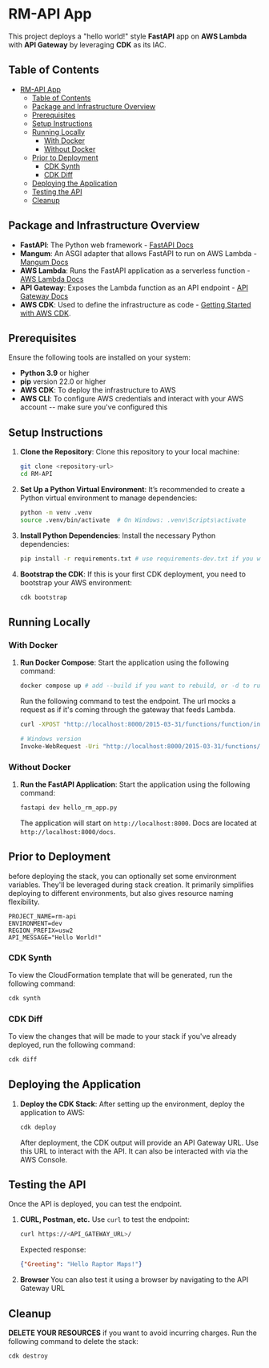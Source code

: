 # RM-API App

This project deploys a "hello world!" style **FastAPI** app on **AWS Lambda** with **API Gateway** by leveraging **CDK** as its IAC.

## Table of Contents

- [RM-API App](#rm-api-app)
  - [Table of Contents](#table-of-contents)
  - [Package and Infrastructure Overview](#package-and-infrastructure-overview)
  - [Prerequisites](#prerequisites)
  - [Setup Instructions](#setup-instructions)
  - [Running Locally](#running-locally)
    - [With Docker](#with-docker)
    - [Without Docker](#without-docker)
  - [Prior to Deployment](#prior-to-deployment)
    - [CDK Synth](#cdk-synth)
    - [CDK Diff](#cdk-diff)
  - [Deploying the Application](#deploying-the-application)
  - [Testing the API](#testing-the-api)
  - [Cleanup](#cleanup)
  
## Package and Infrastructure Overview

- **FastAPI**: The Python web framework - [FastAPI Docs](https://fastapi.tiangolo.com/)
- **Mangum**: An ASGI adapter that allows FastAPI to run on AWS Lambda - [Mangum Docs](https://mangum.io/)
- **AWS Lambda**: Runs the FastAPI application as a serverless function - [AWS Lambda Docs](https://docs.aws.amazon.com/lambda/latest/dg/welcome.html)
- **API Gateway**: Exposes the Lambda function as an API endpoint - [API Gateway Docs](https://docs.aws.amazon.com/apigateway/latest/developerguide/welcome.html)
- **AWS CDK**: Used to define the infrastructure as code - [Getting Started with AWS CDK](https://docs.aws.amazon.com/cdk/latest/guide/work-with-cdk-python.html).

## Prerequisites

Ensure the following tools are installed on your system:

- **Python 3.9** or higher
- **pip** version 22.0 or higher
- **AWS CDK**: To deploy the infrastructure to AWS
- **AWS CLI**: To configure AWS credentials and interact with your AWS account -- make sure you've configured this

## Setup Instructions

1. **Clone the Repository**:
   Clone this repository to your local machine:

   ```bash
   git clone <repository-url>
   cd RM-API
   ```

2. **Set Up a Python Virtual Environment**:
   It’s recommended to create a Python virtual environment to manage dependencies:

   ```bash
   python -m venv .venv
   source .venv/bin/activate  # On Windows: .venv\Scripts\activate
   ```

3. **Install Python Dependencies**:
   Install the necessary Python dependencies:

   ```bash
   pip install -r requirements.txt # use requirements-dev.txt if you want to run locally without Docker
   ```

4. **Bootstrap the CDK**:
   If this is your first CDK deployment, you need to bootstrap your AWS environment:

   ```bash
   cdk bootstrap
   ```

## Running Locally

### With Docker

1. **Run Docker Compose**:
   Start the application using the following command:

   ```bash
   docker compose up # add --build if you want to rebuild, or -d to run in detached mode
   ```

   Run the following command to test the endpoint. The url mocks a request as if it's coming through the gateway that feeds Lambda.

    ```bash
    curl -XPOST "http://localhost:8000/2015-03-31/functions/function/invocations" -d '{"resource": "/", "path": "/", "httpMethod": "GET", "requestContext": {}, "multiValueQueryStringParameters": null}'
    ```

    ```bash
    # Windows version
    Invoke-WebRequest -Uri "http://localhost:8000/2015-03-31/functions/function/invocations" -Method POST -Body '{"resource": "/", "path": "/", "httpMethod": "GET", "requestContext": {}, "multiValueQueryStringParameters": null}' -ContentType "application/json"
    ```

### Without Docker

1. **Run the FastAPI Application**:
   Start the application using the following command:

   ```bash
   fastapi dev hello_rm_app.py
   ```

   The application will start on `http://localhost:8000`. Docs are located at `http://localhost:8000/docs`.

## Prior to Deployment

before deploying the stack, you can optionally set some environment variables. They'll be leveraged during stack creation. It primarily simplifies deploying to different environments, but also gives resource naming flexibility.

```text
PROJECT_NAME=rm-api
ENVIRONMENT=dev
REGION_PREFIX=usw2
API_MESSAGE="Hello World!"
```

### CDK Synth

To view the CloudFormation template that will be generated, run the following command:

   ```bash
   cdk synth
   ```

### CDK Diff

To view the changes that will be made to your stack if you've already deployed, run the following command:

   ```bash
   cdk diff
   ```

## Deploying the Application

1. **Deploy the CDK Stack**:
   After setting up the environment, deploy the application to AWS:

   ```bash
   cdk deploy
   ```

   After deployment, the CDK output will provide an API Gateway URL. Use this URL to interact with the API. It can also be interacted with via the AWS Console.

## Testing the API

Once the API is deployed, you can test the endpoint.

1. **CURL, Postman, etc.**
   Use `curl` to test the endpoint:

   ```bash
   curl https://<API_GATEWAY_URL>/
   ```

   Expected response:

   ```json
   {"Greeting": "Hello Raptor Maps!"}
   ```

2. **Browser**
   You can also test it using a browser by navigating to the API Gateway URL

## Cleanup

**DELETE YOUR RESOURCES** if you want to avoid incurring charges. Run the following command to delete the stack:

```bash
cdk destroy
```
